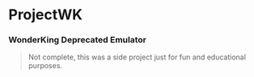 # ProjectWK

### WonderKing Deprecated Emulator

> Not complete, this was a side project just for fun and educational purposes.
